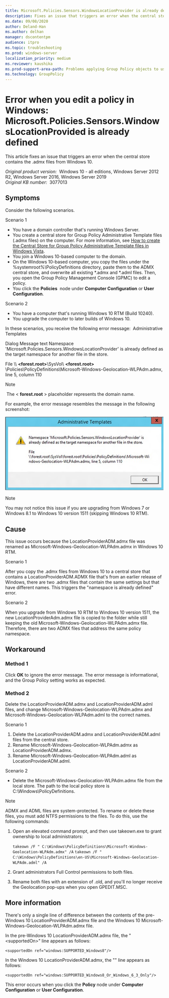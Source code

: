 ```yaml
---
title: Microsoft.Policies.Sensors.WindowsLocationProvider is already defined error when you edit a policy in Windows
description: Fixes an issue that triggers an error when the central store contains the .admx files from Windows 10.
ms.date: 09/08/2020
author: Deland-Han
ms.author: delhan
manager: dscontentpm
audience: itpro
ms.topic: troubleshooting
ms.prod: windows-server
localization_priority: medium
ms.reviewer: kaushika
ms.prod-support-area-path: Problems applying Group Policy objects to users or computers
ms.technology: GroupPolicy
---
```

# Error when you edit a policy in Windows: Microsoft.Policies.Sensors.WindowsLocationProvided is already defined

This article fixes an issue that triggers an error when the central store contains the .admx files from Windows 10.

_Original product version:_ &nbsp;Windows 10 - all editions, Windows Server 2012 R2, Windows Server 2016, Windows Server 2019  
_Original KB number:_ &nbsp;3077013

## Symptoms

Consider the following scenarios.

Scenario 1 
- You have a domain controller that's running Windows Server.
- You create a central store for Group Policy Administrative Template files (.admx files) on the computer. For more information, see [How to create the Central Store for Group Policy Administrative Template files in Windows Vista](https://support.microsoft.com/help/929841).
- You join a Windows 10-based computer to the domain.
- On the Windows 10-based computer, you copy the files under the %systemroot%\PolicyDefinitions directory, paste them to the ADMX central store, and overwrite all existing *.admx and *.adml files. Then, you open the Group Policy Management Console (GPMC) to edit a policy.
- You click the **Policies**  node under **Computer Configuration** or **User Configuration**.

Scenario 2 
- You have a computer that's running Windows 10 RTM (Build 10240).
- You upgrade the computer to later builds of Windows 10.

In these scenarios, you receive the following error message:
 Administrative Templates

Dialog Message text
Namespace 'Microsoft.Policies.Sensors.WindowsLocationProvider' is already defined as the target namespace for another file in the store.

File
\\\ **<forest.root>**\SysVol\ **\<forest.root>** \Policies\PolicyDefinitions\Microsoft-Windows-Geolocation-WLPAdm.admx, line 5, column 110

> [!NOTE]
>  The < **forest.root** > placeholder represents the domain name.

For example, the error message resembles the message in the following screenshot:

![example](./media/microsoft-policies-sensors-windowslocationprovider-defined/namespace-already-defined-error.png)

> [!NOTE]
> You may not notice this issue if you are upgrading from Windows 7 or Windows 8.1 to Windows 10 version 1511 (skipping Windows 10 RTM).

## Cause

This issue occurs because the LocationProviderADM.admx file was renamed as Microsoft-Windows-Geolocation-WLPAdm.admx in Windows 10 RTM.

Scenario 1 

After you copy the .admx files from Windows 10 to a central store that contains a LocationProviderADM.ADMX file that's from an earlier release of Windows, there are two .admx files that contain the same settings but that have different names. This triggers the "namespace is already defined" error.

Scenario 2 

When you upgrade from Windows 10 RTM to Windows 10 version 1511, the new LocationProviderAdm.admx file is copied to the folder while still keeping the old Microsoft-Windows-Geolocation-WLPAdm.admx file. Therefore, there are two ADMX files that address the same policy namespace.

## Workaround

### Method 1

Click **OK**  to ignore the error message. The error message is informational, and the Group Policy setting works as expected.

### Method 2

Delete the LocationProviderADM.admx and LocationProviderADM.adml files, and change Microsoft-Windows-Geolocation-WLPAdm.admx and Microsoft-Windows-Geolocation-WLPAdm.adml to the correct names.

Scenario 1 
1. Delete the LocationProviderADM.admx and LocationProviderADM.adml files from the central store.
2. Rename Microsoft-Windows-Geolocation-WLPAdm.admx as LocationProviderADM.admx.
3. Rename Microsoft-Windows-Geolocation-WLPAdm.adml as LocationProviderADM.adml. 

Scenario 2 

- Delete the Microsoft-Windows-Geolocation-WLPAdm.admx file from the local store. The path to the local policy store is C:\Windows\PolicyDefinitions.
> [!NOTE]
>  ADMX and ADML files are system-protected. To rename or delete these files, you must add NTFS permissions to the files. To do this, use the following commands:
1. Open an elevated command prompt, and then use takeown.exe to grant ownership to local administrators:

    `takeown /F " C:\Windows\PolicyDefinitions\Microsoft-Windows-Geolocation-WLPAdm.admx" /A`
    `takeown /F " C:\Windows\PolicyDefinitions\en-US\Microsoft-Windows-Geolocation-WLPAdm.adml" /A`

2. Grant administrators Full Control permissions to both files.
3. Rename both files with an extension of .old, and you'll no longer receive the Geolocation pop-ups when you open GPEDIT.MSC.

## More information

There's only a single line of difference between the contents of the pre-Windows 10 LocationProviderADM.admx file and the Windows 10 Microsoft-Windows-Geolocation-WLPAdm.admx file.

In the pre-Windows 10 LocationProviderADM.admx file, the "\<supportedOn>" line appears as follows:

```console
<supportedOn ref="windows:SUPPORTED_Windows8"/>
```

In the Windows 10 LocationProviderADM.admx, the "<supportedOn>" line appears as follows:
```console
<supportedOn ref="windows:SUPPORTED_Windows8_Or_Windows_6_3_Only"/>
```

This error occurs when you click the **Policy**  node under **Computer Configuration** or **User Configuration**.
